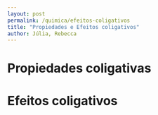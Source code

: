 ```yaml
---
layout: post
permalink: /quimica/efeitos-coligativos
title: "Propiedades e Efeitos coligativos"
author: Júlia, Rebecca
---
```


# Propiedades coligativas

# Efeitos coligativos
